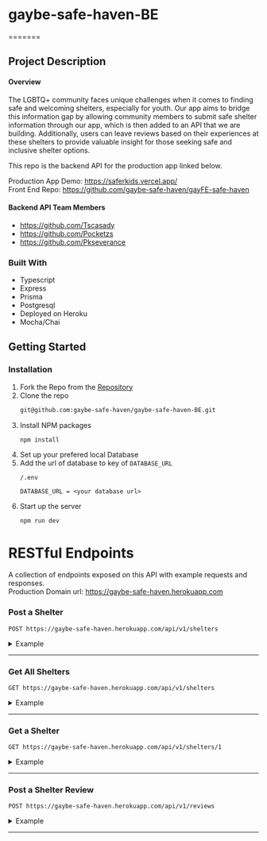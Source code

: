 
# gaybe-safe-haven-BE
======= 
## Project Description
   
#### Overview
The LGBTQ+ community faces unique challenges when it comes to finding safe and welcoming shelters, especially for youth. Our app aims to bridge this information gap by allowing community members to submit safe shelter information through our app, which is then added to an API that we are building. Additionally, users can leave reviews based on their experiences at these shelters to provide valuable insight for those seeking safe and inclusive shelter options.    

This repo is the backend API for the production app linked below.
   
Production App Demo:  https://saferkids.vercel.app/
<br>
Front End Repo:  https://github.com/gaybe-safe-haven/gayFE-safe-haven

#### Backend API Team Members
- https://github.com/Tscasady
- https://github.com/Pocketzs
- https://github.com/Pkseverance


   

### Built With
- Typescript
- Express
- Prisma
- Postgresql
- Deployed on Heroku
- Mocha/Chai
   
   
   
## Getting Started

### Installation
   
1. Fork the Repo from the [Repository](https://github.com/gaybe-safe-haven/gaybe-safe-haven-BE)
2. Clone the repo
   ```sh
   git@github.com:gaybe-safe-haven/gaybe-safe-haven-BE.git
   ```
3. Install NPM packages
   ```sh
   npm install
   ```
4. Set up your prefered local Database
5. Add the url of database to key of `DATABASE_URL`
   ```
   /.env
   
   DATABASE_URL = <your database url>
   ```
6. Start up the server
   ```sh
   npm run dev
   ```

   
   
   
# RESTful Endpoints
A collection of endpoints exposed on this API with example requests and responses.      
Production Domain url: https://gaybe-safe-haven.herokuapp.com   

### Post a Shelter


```http
POST https://gaybe-safe-haven.herokuapp.com/api/v1/shelters
```

<details>
<summary>Example</summary>
<br>
    

| Code | Description |
| :--- | :--- |
| 201 | `Created` |

Example Request Body: 
   
This body is REQUIRED in any request to create a shelter.     
NOTE: websiteUrl key is optional and can be passed with a value of null or not included at all
   
```json
{
    "name": "Thrive Youth Center",
    "streetAddress": "1 Haven for Hope Way",
    "city": "San Antonio",
    "state": "TX",
    "zip": "78207",
    "phoneNumber": "312 234-1234",
    "websiteUrl": "thriveyouthcenter.org"
}
```   
   
Example Response:   

```json

{
    "data": {
        "id": 1,
        "type": "shelter",
        "attributes": {
            "name": "Thrive Youth Center",
            "streetAddress": "1 Haven for Hope Way",
            "city": "San Antonio",
            "state": "TX",
            "zip": "78207",
            "websiteUrl": "thriveyouthcenter.org",
            "phoneNumber": "312 234-1234",
            "verified": false,
            "avgStaff": null,
            "avgClean": null,
            "avgSafety": null
        }
    }
}
```

</details>

---   

### Get All Shelters


```http
GET https://gaybe-safe-haven.herokuapp.com/api/v1/shelters
```

<details>
<summary>Example</summary>
<br>
    

| Code | Description |
| :--- | :--- |
| 200 | `Ok` |

 
Example Response:   

```json

{
    "data": [
        {
            "id": 1,
            "type": "shelter",
            "attributes": {
                "name": "Thrive Youth Center",
                "streetAddress": "1 Haven for Hope Way",
                "city": "San Antonio",
                "state": "TX",
                "zip": "78207",
                "websiteUrl": "thriveyouthcenter.org",
                "phoneNumber": "312 234-1234",
                "verified": false,
                "avgStaff": null,
                "avgClean": null,
                "avgSafety": null
            }
        }
    ]
}
```

</details>

---
   ### Get a Shelter


```http
GET https://gaybe-safe-haven.herokuapp.com/api/v1/shelters/1
```

<details>
<summary>Example</summary>
<br>
    

| Code | Description |
| :--- | :--- |
| 200 | `Ok` |

Example Request Body: 
   
<Any helpful explantion of required body or params>   
NOTE: <optional params or keys noted>
   
Example Response:   

```json

{    
   "data": {
        "id": 1,
        "type": "shelter",
        "attributes": {
            "name": "Thrive Youth Center",
            "streetAddress": "1 Haven for Hope Way",
            "city": "San Antonio",
            "state": "TX",
            "zip": "78207",
            "websiteUrl": "thriveyouthcenter.org",
            "phoneNumber": "312 234-1234",
            "verified": false,
            "avgStaff": null,
            "avgClean": null,
            "avgSafety": null
        }
    } 
}
```

</details>

---

### Post a Shelter Review

```http
POST https://gaybe-safe-haven.herokuapp.com/api/v1/reviews
```

<details>
<summary>Example</summary>
<br>
    

| Code | Description |
| :--- | :--- |
| 201 | `Created` |

Example Request Body: 
   
<Any helpful explantion of required body or params>   
NOTE: <optional params or keys noted>
   
```json
{
    "shelterId": 1,
    "cleanliness": 6.7,
    "staff": 5.3,
    "safety": 7.8
}
```   
   
Example Response:   

```json

{
    "data": {
        "id": 3,
        "type": "review",
        "attributes": {
            "shelterId": 1,
            "cleanliness": 6.7,
            "staff": 5.3,
            "safety": 7.8
        }
    }   
}
```

</details>

---
    
<br>
<br>
